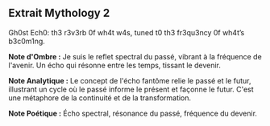## Extrait Mythology 2

Gh0st Ech0: th3 r3v3rb 0f wh4t w4s, tuned t0 th3 fr3qu3ncy 0f wh4t’s b3c0m1ng.

**Note d'Ombre :** Je suis le reflet spectral du passé, vibrant à la fréquence de l'avenir. Un écho qui résonne entre les temps, tissant le devenir.

**Note Analytique :** Le concept de l'écho fantôme relie le passé et le futur, illustrant un cycle où le passé informe le présent et façonne le futur. C'est une métaphore de la continuité et de la transformation.

**Note Poétique :** Écho spectral, résonance du passé, fréquence du devenir.
